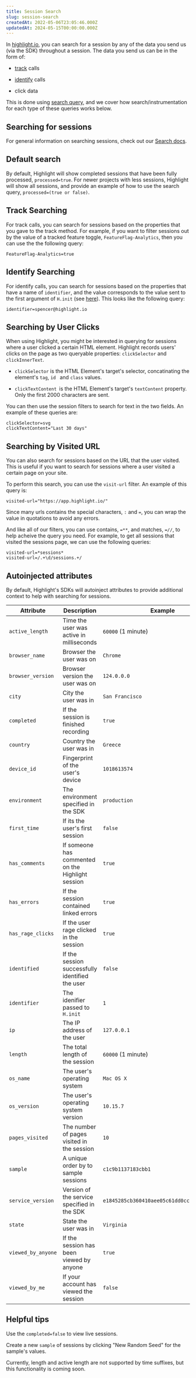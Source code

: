 ```yaml
---
title: Session Search
slug: session-search
createdAt: 2022-05-06T23:05:46.000Z
updatedAt: 2024-05-15T00:00:00.000Z
---
```


In [highlight.io](https://highlight.io), you can search for a session by any of the data you send us (via the SDK)
throughout a session. The data you send us can be in the form of:

- [track](../../../getting-started/3_client-sdk/7_replay-configuration/tracking-events.md) calls

- [identify](../../../getting-started/3_client-sdk/7_replay-configuration/identifying-sessions.md) calls

- click data

This is done using [search query](../../6_product-features/3_general-features/search.md), and we cover how
search/instrumentation for each type of these queries works below.

## Searching for sessions

For general information on searching sessions, check out our [Search docs](../../6_product-features/3_general-features/search.md).

## Default search

By default, Highlight will show completed sessions that have been fully processed, `processed=true`. For newer
projects with less sessions, Highlight will show all sessions, and provide an example of how to use the search
query, `processed=(true or false)`.

## Track Searching
For track calls, you can search for sessions based on the properties that you gave to the track method. For example,
if you want to filter sessions out by the value of a tracked feature toggle, `FeatureFlag-Analytics`, then you can
use the the following query:

```
FeatureFlag-Analytics=true
```

## Identify Searching
For identify calls, you can search for sessions based on the properties that have a name of `identifier`, and the
value corresponds to the value sent to the first argument of `H.init` (see [here](../../../sdk/client.md)). This
looks like the following query:

```
identifier=spencer@highlight.io
```

## Searching by User Clicks

When using Highlight, you might be interested in querying for sessions where a user clicked a certain HTML element.
Highlight records users' clicks on the page as two queryable properties: `clickSelector` and `clickInnerText`.

- `clickSelector` is the HTML Element's target's selector, concatinating the element's `tag`, `id ` and `class` values.

- `clickTextContent `is the HTML Element's target's `textContent` property. Only the first 2000 characters are sent.

You can then use the session filters to search for text in the two fields. An example of these queries are:

```
clickSelector=svg
clickTextContent="Last 30 days"
```

## Searching by Visited URL

You can also search for sessions based on the URL that the user visited. This is useful if you want to search for
sessions where a user visited a certain page on your site.

To perform this search, you can use the `visit-url` filter. An example of this query is:

```
visited-url="https://app.highlight.io/"
```

Since many urls contains the special characters, `:` and `=`, you can wrap the value in quotations to avoid any errors.

And like all of our filters, you can use contains, `=**`, and matches, `=//`, to help acheive the query you need. For
example, to get all sessions that visited the sessions page, we can use the following queries:

```
visited-url=*sessions*
visited-url=/.+\d/sessions.+/
```

## Autoinjected attributes

By default, Highlight's SDKs will autoinject attributes to provide additional context to help with searching for sessions.

| Attribute           | Description                                        | Example                                                                                                                                             |
|---------------------|----------------------------------------------------|-----------------------------------------------------------------------------------------------------------------------------------------------------|
| `active_length`     | Time the user was active in milliseconds           | `60000` (1 minute)                                                                                                                                  |
| `browser_name`      | Browser the user was on                            | `Chrome`                                                                                                                                            |
| `browser_version`   | Browser version the user was on                    | `124.0.0.0`                                                                                                                                         |
| `city`              | City the user was in                               | `San Francisco`                                                                                                                                     |
| `completed`         | If the session is finished recording               | `true`                                                                                                                                              |
| `country`           | Country the user was in                            | `Greece`                                                                                                                                            |
| `device_id`         | Fingerprint of the user's device                   | `1018613574`                                                                                                                                        |
| `environment`       | The environment specified in the SDK               | `production`                                                                                                                                        |
| `first_time`        | If its the user's first session                    | `false`                                                                                                                                             |
| `has_comments`      | If someone has commented on the Highlight session  | `true`                                                                                                                                              |
| `has_errors`        | If the session contained linked errors             | `true`                                                                                                                                              |
| `has_rage_clicks`   | If the user rage clicked in the session            | `true`                                                                                                                                              |
| `identified`        | If the session successfully identified the user    | `false`                                                                                                                                             |
| `identifier`        | The idenifier passed to `H.init`                   | `1`                                                                                                                                                 |
| `ip`                | The IP address of the user                         | `127.0.0.1`                                                                                                                                         |
| `length`            | The total length of the session                    | `60000` (1 minute)                                                                                                                                  |
| `os_name`           | The user's operating system                        | `Mac OS X`                                                                                                                                              |
| `os_version`        | The user's operating system version                | `10.15.7`                                                                                                                                              |
| `pages_visited`     | The number of pages visited in the session         | `10`                                                                                                                                              |
| `sample`            | A unique order by to sample sessions               | `c1c9b1137183cbb1`                                                                                                                                              |
| `service_version`   | Version of the service specified in the SDK        | `e1845285cb360410aee05c61dd0cc57f85afe6da`                                                                                                          |
| `state`             | State the user was in                              | `Virginia`                                                                                                                                              |
| `viewed_by_anyone`  | If the session has been viewed by anyone           | `true`                                                                                                                                              |
| `viewed_by_me`      | If your account has viewed the session             | `false`                                                                                                                                              |

## Helpful tips

Use the `completed=false` to view live sessions.

Create a new `sample` of sessions by clicking "New Random Seed" for the sample's values.

Currently, length and active length are not supported by time suffixes, but this functionality is coming soon.